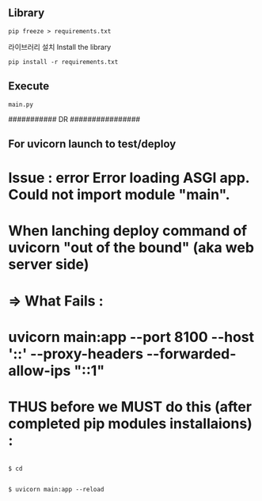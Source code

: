 ## Library

```
pip freeze > requirements.txt
```

라이브러리 설치
Install the library

```
pip install -r requirements.txt
```

## Execute

```
main.py
```

###########  DR    ################

## For uvicorn launch to test/deploy
# Issue : **error Error loading ASGI app. Could not import module "main".**
# When lanching deploy command of uvicorn "out of the bound" (aka web server side)
# => What Fails : 
#  uvicorn main:app --port 8100 --host '::' --proxy-headers --forwarded-allow-ips "::1"
# THUS before we MUST do this (after completed pip modules installaions) :
<code>
$ cd <source directory of clone>

$ uvicorn main:app --reload
</code>

